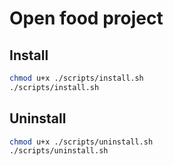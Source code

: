 # Open food project


## Install

```sh
chmod u+x ./scripts/install.sh
./scripts/install.sh
```

## Uninstall

```sh
chmod u+x ./scripts/uninstall.sh
./scripts/uninstall.sh
```
